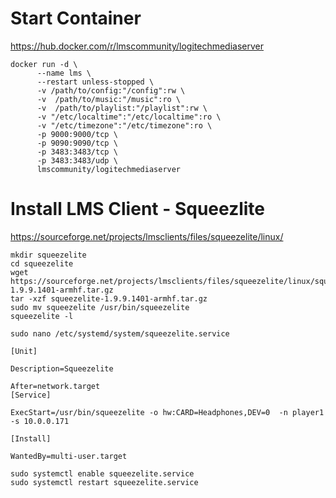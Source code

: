 # Start Container
https://hub.docker.com/r/lmscommunity/logitechmediaserver

```ssh
docker run -d \
      --name lms \
      --restart unless-stopped \
      -v /path/to/config:"/config":rw \
      -v  /path/to/music:"/music":ro \
      -v  /path/to/playlist:"/playlist":rw \
      -v "/etc/localtime":"/etc/localtime":ro \
      -v "/etc/timezone":"/etc/timezone":ro \
      -p 9000:9000/tcp \
      -p 9090:9090/tcp \
      -p 3483:3483/tcp \
      -p 3483:3483/udp \
      lmscommunity/logitechmediaserver
```
# Install LMS Client - Squeezlite
https://sourceforge.net/projects/lmsclients/files/squeezelite/linux/

```ssh
mkdir squeezelite
cd squeezelite
wget https://sourceforge.net/projects/lmsclients/files/squeezelite/linux/squeezelite-1.9.9.1401-armhf.tar.gz
tar -xzf squeezelite-1.9.9.1401-armhf.tar.gz
sudo mv squeezelite /usr/bin/squeezelite
squeezelite -l
```
```ssh
sudo nano /etc/systemd/system/squeezelite.service
```
```ssh
[Unit]

Description=Squeezelite

After=network.target
[Service]

ExecStart=/usr/bin/squeezelite -o hw:CARD=Headphones,DEV=0  -n player1 -s 10.0.0.171

[Install]

WantedBy=multi-user.target
```

```ssh
sudo systemctl enable squeezelite.service
sudo systemctl restart squeezelite.service
```
